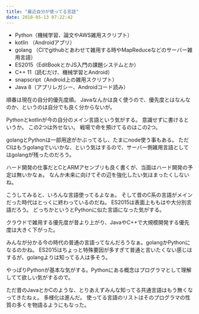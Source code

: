 ```yaml
---
title: "最近自分が使ってる言語"
date: 2018-05-13 07:22:42
---
```


- Python（機械学習、論文やAWS雑用スクリプト）
- kotlin （Androidアプリ）
- golang （CIでgithubとあわせて雑用する時やMapReduceなどのサーバー雑用言語）
- ES2015（EditBookとかJS入門の課題システムとか）
- C++ 11（読むだけ、機械学習とAndroid）
- snapscript（Android上の雑用スクリプト）
- Java 8（アプリレガシー、Androidコード読み）

順番は現在の自分的優先度順。
Javaなんかは良く使うので、優先度とはなんなのか、というのは自分でも良く分からないが。

Pythonとkotlinが今の自分のメイン言語という気がする。
意識せずに書けるというか。
この2つは外せない。
戦場で命を預けてるのはこの2つ。

golangとPythonは一部用途がかぶってるし、たまにnode使う事もある。
ただCIはもうgolangでいいかな、という気はするので、サーバー側雑用言語としてはgolangが残ったのだろう。

ハード開発の仕事だとCとARMアセンブリも良く書くが、当面はハード開発の予定は無いかなぁ。
なんか未来に向けてその辺を強化したい気はまったくしないね。

こうしてみると、いろんな言語使ってるよなぁ。
そして昔のC系の言語がメインだった時代はとっくに終わっているのだね。
ES2015は表面上ももはや大分別言語だろう。
どっちかというとPythonに似た言語になった気がする。

クラウドで雑用する優先度が昔より上がり、JavaやC++で大規模開発する優先度は大きく下がった。

みんなが分かる今の時代の普通の言語ってなんだろうなぁ。golangかPythonになるのかね。
ES2015はちょっと特殊要因が多すぎて普通と言いたくない感じはするが、golangよりは知ってる人は多そう。 

やっぱりPythonが基本な気がする。Pythonにある概念はプログラマとして理解してて欲しい気がするので。

ただ昔のJavaとかCのような、とりあえずみんな知ってる共通言語はもう無くなってきたねぇ。
多様化は進んだ。
使ってる言語のリストはそのプログラマの性質の多くを物語るようにもなった。
